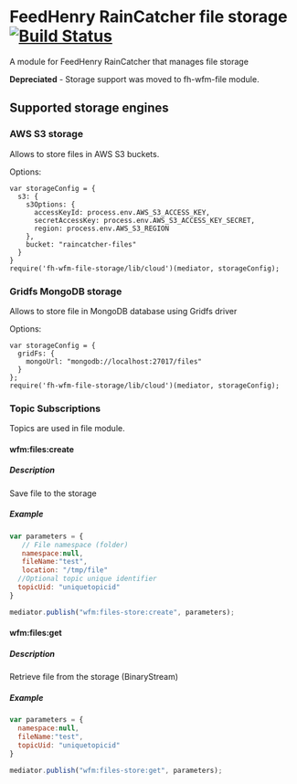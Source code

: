 # FeedHenry RainCatcher file storage [![Build Status](https://travis-ci.org/feedhenry-raincatcher/raincatcher-file-storage.png)](https://travis-ci.org/feedhenry-raincatcher/raincatcher-file-storage)

A module for FeedHenry RainCatcher that manages file storage

**Depreciated** - Storage support was moved to fh-wfm-file module.

## Supported storage engines

### AWS S3 storage

Allows to store files in AWS S3 buckets.

Options:

```
var storageConfig = {
  s3: {
    s3Options: {
      accessKeyId: process.env.AWS_S3_ACCESS_KEY,
      secretAccessKey: process.env.AWS_S3_ACCESS_KEY_SECRET,
      region: process.env.AWS_S3_REGION
    },
    bucket: "raincatcher-files"
  }
}
require('fh-wfm-file-storage/lib/cloud')(mediator, storageConfig);
```

### Gridfs MongoDB storage

Allows to store file in MongoDB database using Gridfs driver

Options:
```
var storageConfig = {
  gridFs: {
    mongoUrl: "mongodb://localhost:27017/files"
  }
};
require('fh-wfm-file-storage/lib/cloud')(mediator, storageConfig);
```

### Topic Subscriptions

Topics are used in file module.

#### wfm:files:create

##### Description

Save file to the storage

##### Example


```javascript
var parameters = {
   // File namespace (folder)
   namespace:null,
   fileName:"test",
   location: "/tmp/file"
  //Optional topic unique identifier
  topicUid: "uniquetopicid"
}

mediator.publish("wfm:files-store:create", parameters);
```

#### wfm:files:get
##### Description

Retrieve file from the storage (BinaryStream)

##### Example

```javascript
var parameters = {
  namespace:null,
  fileName:"test",
  topicUid: "uniquetopicid"
}

mediator.publish("wfm:files-store:get", parameters);
```
